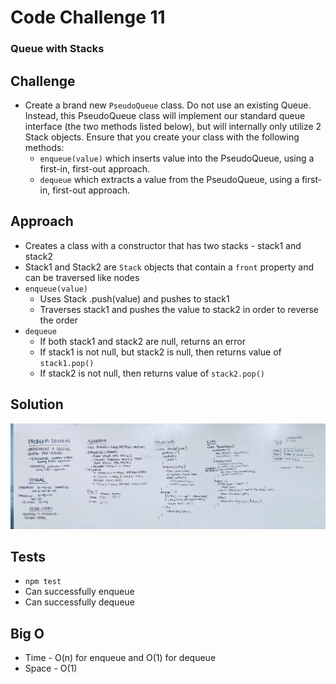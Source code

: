 # Code Challenge 11
### Queue with Stacks

## Challenge
* Create a brand new `PseudoQueue` class. Do not use an existing Queue. Instead, this PseudoQueue class will implement our standard queue interface (the two methods listed below), but will internally only utilize 2 Stack objects. Ensure that you create your class with the following methods:
  * `enqueue(value)` which inserts value into the PseudoQueue, using a first-in, first-out approach.
  * `dequeue` which extracts a value from the PseudoQueue, using a first-in, first-out approach.

## Approach
* Creates a class with a constructor that has two stacks - stack1 and stack2
* Stack1 and Stack2 are `Stack` objects that contain a `front` property and can be traversed like nodes
* `enqueue(value)`
  * Uses Stack .push(value) and pushes to stack1
  * Traverses stack1 and pushes the value to stack2 in order to reverse the order
* `dequeue`
  * If both stack1 and stack2 are null, returns an error
  * If stack1 is not null, but stack2 is null, then returns value of `stack1.pop()`
  * If stack2 is not null, then returns value of `stack2.pop()`

## Solution
![Whiteboard](assets/whiteboard.jpg)

## Tests
* `npm test`
* Can successfully enqueue 
* Can successfully dequeue

## Big O
* Time - O(n) for enqueue and O(1) for dequeue
* Space - O(1)
